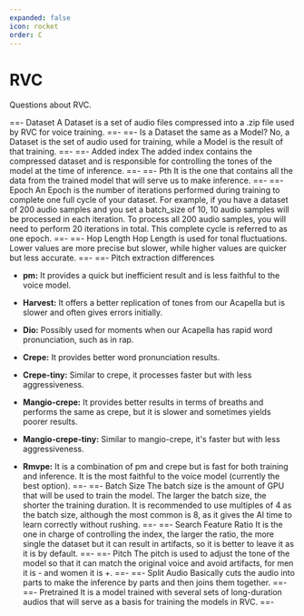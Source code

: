 ```yaml
---
expanded: false
icon: rocket
order: C
---
```


# RVC

Questions about RVC.

==- Dataset
A Dataset is a set of audio files compressed into a .zip file used by RVC for voice training.
==-
==- Is a Dataset the same as a Model?
No, a Dataset is the set of audio used for training, while a Model is the result of that training.
==-
==- Added index
The added index contains the compressed dataset and is responsible for controlling the tones of the model at the time of inference.
==-
==- Pth
It is the one that contains all the data from the trained model that will serve us to make inference.
==-
==- Epoch
An Epoch is the number of iterations performed during training to complete one full cycle of your dataset. For example, if you have a dataset of 200 audio samples and you set a batch_size of 10, 10 audio samples will be processed in each iteration. To process all 200 audio samples, you will need to perform 20 iterations in total. This complete cycle is referred to as one epoch.
==-
==- Hop Length 
Hop Length is used for tonal fluctuations. Lower values are more precise but slower, while higher values are quicker but less accurate.
==-
==- Pitch extraction differences
- **pm:** It provides a quick but inefficient result and is less faithful to the voice model.

- **Harvest:** It offers a better replication of tones from our Acapella but is slower and often gives errors initially.

- **Dio:** Possibly used for moments when our Acapella has rapid word pronunciation, such as in rap.

- **Crepe:** It provides better word pronunciation results.

- **Crepe-tiny:** Similar to crepe, it processes faster but with less aggressiveness.

- **Mangio-crepe:** It provides better results in terms of breaths and performs the same as crepe, but it is slower and sometimes yields poorer results.

- **Mangio-crepe-tiny:** Similar to mangio-crepe, it's faster but with less aggressiveness.

- **Rmvpe:** It is a combination of pm and crepe but is fast for both training and inference. It is the most faithful to the voice model (currently the best option).
==-
==- Batch Size
The batch size is the amount of GPU that will be used to train the model. The larger the batch size, the shorter the training duration. It is recommended to use multiples of 4 as the batch size, although the most common is 8, as it gives the AI time to learn correctly without rushing.
==-
==- Search Feature Ratio
It is the one in charge of controlling the index, the larger the ratio, the more single the dataset but it can result in artifacts, so it is better to leave it as it is by default.
==-
==- Pitch
The pitch is used to adjust the tone of the model so that it can match the original voice and avoid artifacts, for men it is - and women it is +.
==-
==- Split Audio
Basically cuts the audio into parts to make the inference by parts and then joins them together.
==-
==- Pretrained
It is a model trained with several sets of long-duration audios that will serve as a basis for training the models in RVC.
==-